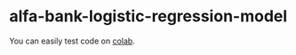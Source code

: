 # alfa-bank-logistic-regression-model
You can easily test code on [colab](https://colab.research.google.com/drive/1veoTjP5ljjTGrP3Xfibod-Qxe7LLBj0P?usp=sharing).
